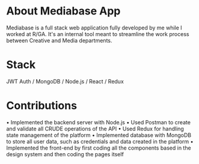 # About Mediabase App

Mediabase is a full stack web application fully developed by me while I worked at R/GA. It's an internal tool meant to streamline the work process between Creative and Media departments.

# Stack

JWT Auth / MongoDB / Node.js / React / Redux

# Contributions

• Implemented the backend server with Node.js
• Used Postman to create and validate all CRUDE operations of the API
• Used Redux for handling state management of the platform
• Implemented database with MongoDB to store all user data, such as credentials and data created in the platform
• Implemented the front-end by first coding all the components based in the design system and then coding the pages itself
